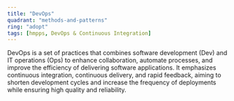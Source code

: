 ```yaml
---
title: "DevOps"
quadrant: "methods-and-patterns"
ring: "adopt"
tags: [hmpps, DevOps & Continuous Integration]
---
```


DevOps is a set of practices that combines software development (Dev) and IT operations (Ops) to enhance collaboration, automate processes, and improve the efficiency of delivering software applications. It emphasizes continuous integration, continuous delivery, and rapid feedback, aiming to shorten development cycles and increase the frequency of deployments while ensuring high quality and reliability.
